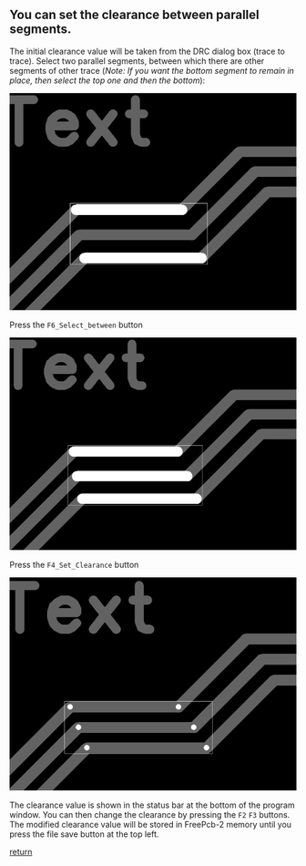 ## You can set the clearance between parallel segments. 
The initial clearance value will be taken from the DRC dialog box (trace to trace). Select two parallel segments, between which there are other segments of other trace (_Note: If you want the bottom segment to remain in place, then select the top one and then the bottom_):

![](pictures/set_cl1.png)

Press the `F6_Select_between` button

![](pictures/set_cl2.png)

Press the `F4_Set_Clearance` button

![](pictures/set_cl3.png)

The clearance value is shown in the status bar at the bottom of the program window. You can then change the clearance by pressing the `F2` `F3` buttons. The modified clearance value will be stored in FreePcb-2 memory until you press the file save button at the top left.

[return](How_to.md)

